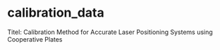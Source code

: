 # calibration_data
Titel: Calibration Method for Accurate Laser Positioning Systems using Cooperative Plates
